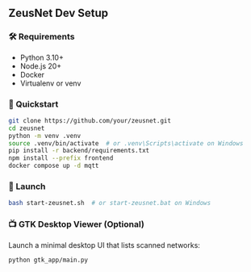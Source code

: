 ## ZeusNet Dev Setup

### 🛠 Requirements
- Python 3.10+
- Node.js 20+
- Docker
- Virtualenv or venv

### 🔄 Quickstart
```bash
git clone https://github.com/your/zeusnet.git
cd zeusnet
python -m venv .venv
source .venv/bin/activate  # or .venv\Scripts\activate on Windows
pip install -r backend/requirements.txt
npm install --prefix frontend
docker compose up -d mqtt
```

### 🚀 Launch

```bash
bash start-zeusnet.sh  # or start-zeusnet.bat on Windows
```

### 📺 GTK Desktop Viewer (Optional)

Launch a minimal desktop UI that lists scanned networks:

```bash
python gtk_app/main.py
```
